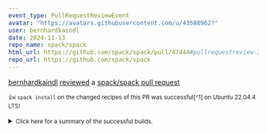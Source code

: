 ```yaml
---
event_type: PullRequestReviewEvent
avatar: "https://avatars.githubusercontent.com/u/43588962?"
user: bernhardkaindl
date: 2024-11-13
repo_name: spack/spack
html_url: https://github.com/spack/spack/pull/47444#pullrequestreview-2431564721
repo_url: https://github.com/spack/spack
---
```


<a href='https://github.com/bernhardkaindl' target='_blank'>bernhardkaindl</a> <a href='https://github.com/spack/spack/pull/47444#pullrequestreview-2431564721' target='_blank'>reviewed</a> a <a href='https://github.com/spack/spack/pull/47444' target='_blank'>spack/spack pull request</a>

<small>:thumbsup::information_source: `spack install` on the changed recipes of this PR was successful[^1] on Ubuntu 22.04.4 LTS!<details><summary>Click here for a summary of the successful builds.</summary>...</small>

<a href='https://github.com/spack/spack/pull/47444#pullrequestreview-2431564721' target='_blank'>View Review</a>